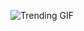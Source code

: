 
<!-- GIF_SECTION -->
![Trending GIF](https://media0.giphy.com/media/v1.Y2lkPThiYjIxNzcycW9yZHdkMjZjNXBkb3lyeGY1azM0YnpqYjdwanF4cjNwdmJ1aGQxNSZlcD12MV9naWZzX3NlYXJjaCZjdD1n/SS3OndLI7c3ZYnr0vM/giphy.gif)
<!-- END_GIF_SECTION -->
